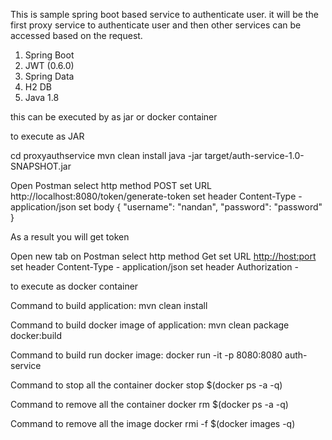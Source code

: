 This is sample spring boot based service to authenticate user.
it will be the first proxy service to authenticate user and then other services can be accessed
based on the request.

 1. Spring Boot
 2. JWT (0.6.0)
 3. Spring Data
 4. H2 DB
 5. Java 1.8

this can be executed by as jar or docker container

to execute as JAR

cd proxyauthservice
mvn clean install
java -jar target/auth-service-1.0-SNAPSHOT.jar

Open Postman
select http method POST
set URL http://localhost:8080/token/generate-token
set header Content-Type - application/json
set body
{
	"username": "nandan",
	"password": "password"
}

As a result you will get token

Open new tab on Postman
select http method Get
set URL <http://host:port>
set header Content-Type - application/json
set header Authorization - <received token in preview request>





to execute as docker container

Command to build application: mvn clean install

Command to build docker image of application: mvn clean package docker:build

Command to build run docker image: docker run -it -p 8080:8080 auth-service

Command to stop all the container docker stop $(docker ps -a -q)

Command to remove all the container docker rm $(docker ps -a -q)

Command to remove all the image docker rmi -f $(docker images -q)